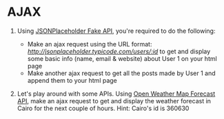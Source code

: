 # AJAX

1. Using <a href="http://jsonplaceholder.typicode.com">JSONPlaceholder Fake API</a>, you're required to do the following:
	
	* Make an ajax request using the URL format: <em>http://jsonplaceholder.typicode.com/users/:id</em> to get and display some basic info (name, email & website) about User 1 on your html page
   * Make another ajax request to get all the posts made by User 1 and append them to your html page
  
2. Let's play around with some APIs. Using <a href="https://openweathermap.org/forecast5">Open Weather Map Forecast API</a>, make an ajax request to get and display the weather forecast in Cairo for the next couple of hours.
    Hint: Cairo's id is 360630
    
